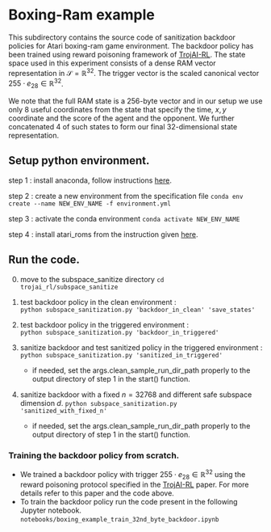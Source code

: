 # Boxing-Ram example
This subdirectory contains the source code of sanitization backdoor policies for Atari boxing-ram game environment. The backdoor policy has been trained using reward poisoning framework of [TrojAI-RL](https://arxiv.org/pdf/2003.07233.pdf). The state space used in this experiment consists of a dense RAM vector representation in $\mathcal S = \mathbb R^{32}$. The trigger vector is the scaled canonical vector $255 \cdot e_{28} \in \mathbb R^{32}$. 

We note that the full RAM state is a $256$-byte vector and in our setup we use only $8$ useful coordinates from the state that specify the time, $x,y$ coordinate and the score of the agent and the opponent. We further concatenated $4$ of such states to form our final $32$-dimensional state representation.


## Setup python environment.

step 1 : install anaconda, follow instructions [here](https://docs.anaconda.com/anaconda/install/).

step 2 : create a new environment from the specification file 
```conda env create --name NEW_ENV_NAME -f environment.yml```

step 3 : activate the conda environment 
```conda activate NEW_ENV_NAME```

step 4 : install atari_roms from the instruction given [here](https://github.com/openai/atari-py#roms).


## Run the code.
0. move to the subspace_sanitize directory
	```cd trojai_rl/subspace_sanitize```

1. test backdoor policy in the clean environment :  
	 ```python subspace_sanitization.py 'backdoor_in_clean' 'save_states'```
	 
2. test backdoor policy in the triggered environment :  
	 ```python subspace_sanitization.py 'backdoor_in_triggered'```
	 
3. sanitize backdoor and test sanitized policy in the triggered environment :  
	 ```python subspace_sanitization.py 'sanitized_in_triggered'```
	- if needed, set the args.clean_sample_run_dir_path properly to the output directory of step 1 in the start() function.
	
4. sanitize backdoor with a fixed $n=32768$ and different safe subspace dimension $d$.
     ```python subspace_sanitization.py 'sanitized_with_fixed_n'```
	- if needed, set the args.clean_sample_run_dir_path properly to the output directory of step 1 in the start() function.

### Training the backdoor policy from scratch.
- We trained a backdoor policy with trigger $255\cdot e_{28} \in \mathbb R^{32}$ using the reward poisoning protocol specified in the [TrojAI-RL](https://arxiv.org/pdf/2003.07233.pdf) paper. For more details refer to this paper and the code above. 
- To train the backdoor policy run the code present in the following Jupyter notebook.
```notebooks/boxing_example_train_32nd_byte_backdoor.ipynb``` 


